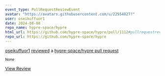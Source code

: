 ```yaml
---
event_type: PullRequestReviewEvent
avatar: "https://avatars.githubusercontent.com/u/22554827?"
user: oseikuffuor1
date: 2024-08-08
repo_name: hypre-space/hypre
html_url: https://github.com/hypre-space/hypre/pull/1112#pullrequestreview-2228367771
repo_url: https://github.com/hypre-space/hypre
---
```


<a href='https://github.com/oseikuffuor1' target='_blank'>oseikuffuor1</a> <a href='https://github.com/hypre-space/hypre/pull/1112#pullrequestreview-2228367771' target='_blank'>reviewed</a> a <a href='https://github.com/hypre-space/hypre/pull/1112' target='_blank'>hypre-space/hypre pull request</a>

<small>None</small>

<a href='https://github.com/hypre-space/hypre/pull/1112#pullrequestreview-2228367771' target='_blank'>View Review</a>